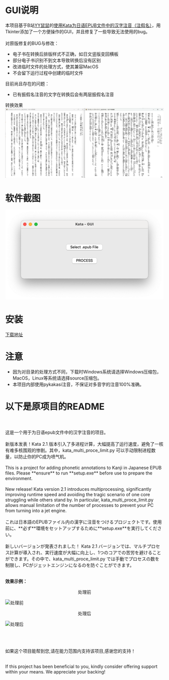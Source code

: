 # GUI说明
本项目基于B站[YY鼠鼠](https://space.bilibili.com/33888058?spm_id_from=333.976.0.0)的[使用Kata为日语EPUB文件中的汉字注音（注假名）](https://www.bilibili.com/read/cv28891933/?spm_id_from=333.999.0.0)，用Tkinter添加了一个方便操作的GUI，并且修复了一些导致无法使用的bug。
<br>
</br>
对原版修复的BUG与修改：
<ul>
<li>电子书在转换后排版样式不正确，如日文竖版变回横板</li>
<li>部分电子书识别不到文本导致转换后没有区别</li>
<li>改进临时文件的处理方式，使其兼容MacOS</li>
<li>不会留下运行过程中创建的临时文件</li>
</ul>
目前尚且存在的问题：
<ul>
  <li>已有振假名注音的文字在转换后会有两层振假名注音</li>
</ul>

转换效果
![转换效果](/result.png)

# 软件截图
![软件截图](/screenshot.png)

# 安装
[下载地址](https://github.com/rxing365/Kata-GUI/releases/tag/main)

# 注意
<ul>
  <li>因为对目录的处理方式不同，下载时Windows系统请选择Windows压缩包，MacOS，Linux等系统请选择source压缩包。</li>
  <li>本项目内部使用pykakasi注音，不保证对多音字的注音100%准确。</li>
</ul>

# 以下是原项目的README
<br>
</br>
这是一个用于为日语epub文件中的汉字注音的项目。<br><br>
新版本发表！Kata 2.1 版本引入了多进程计算，大幅提高了运行速度，避免了一核有难多核围观的惨剧。其中，kata_multi_proce_limit.py 可以手动限制进程数量，以防止你的PC成为喷气机。


<br>
</br>
This is a project for adding phonetic annotations to Kanji in Japanese EPUB files.  Please **ensure** to run **setup.exe** before use to prepare the environment.<br><br>
New release! Kata version 2.1 introduces multiprocessing, significantly improving runtime speed and avoiding the tragic scenario of one core struggling while others stand by. In particular, kata_multi_proce_limit.py allows manual limitation of the number of processes to prevent your PC from turning into a jet engine.
<br>
</br>
これは日本語のEPUBファイル内の漢字に注音をつけるプロジェクトです。使用前に、**必ず**環境をセットアップするために**setup.exe**を実行してください。<br><br>
新しいバージョンが発表されました！ Kata 2.1 バージョンでは、マルチプロセス計算が導入され、実行速度が大幅に向上し、1つのコアでの苦労を避けることができます。その中で、kata_multi_proce_limit.py では手動でプロセスの数を制限し、PCがジェットエンジンになるのを防ぐことができます。
<br>
</br>

**效果示例：**

<div align="center">
  <p>处理前</p>
</div>

![处理前](/example.png)

<div align="center">
  <p>处理后</p>
</div>

![处理后](/example.jpg)
<br>
<br>
<br>
<br>

如果这个项目能帮到您,请在能力范围内支持该项目,感谢您的支持！<br>
<br>

If this project has been beneficial to you, kindly consider offering support within your means. We appreciate your backing!<br>
<br>
